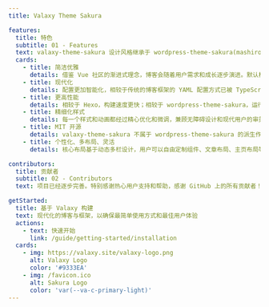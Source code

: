 ```yaml
---
title: Valaxy Theme Sakura

features:
  title: 特色
  subtitle: 01 - Features
  text: valaxy-theme-sakura 设计风格继承于 wordpress-theme-sakura(mashirozx 的 sakura 主题)，复刻了原主题几乎所有功能，并进行了大规模的功能和样式增强
  cards:
    - title: 简洁优雅
      details: 借鉴 Vue 社区的渐进式理念，博客会随着用户需求和成长逐步演进。默认样式精简，已内置的配置可通过文档查找对应示例
    - title: 现代化
      details: 配置更加智能化，相较于传统的博客框架的 YAML 配置方式已被 TypeScript 配置替代，省去了冗余注释
    - title: 更高性能
      details: 相较于 Hexo，构建速度更快；相较于 wordpress-theme-sakura，运行时性能更优
    - title: 精细化样式
      details: 每一个样式和动画都经过精心优化和微调，兼顾无障碍设计和现代用户的审美需求，确保最佳的用户体验
    - title: MIT 开源
      details: valaxy-theme-sakura 不属于 wordpress-theme-sakura 的派生作品，您可以自由修改并衍生新作品，无需遵守 wordpress-theme-sakura GPL 协议
    - title: 个性化、多布局、灵活
      details: 核心布局基于动态多栏设计，用户可以自由定制组件、文章布局、主页布局等，满足各种个性化需求，并且支持响应式调整

contributors:
  title: 贡献者
  subtitle: 02 - Contributors
  text: 项目已经逐步完善。特别感谢热心用户支持和帮助，感谢 GitHub 上的所有贡献者！(贡献者信息由 valaxy-git-log 读取 git 记录自动生成)

getStarted:
  title: 基于 Valaxy 构建
  text: 现代化的博客与框架，以确保最简单使用方式和最佳用户体验
  actions:
    - text: 快速开始
      link: /guide/getting-started/installation
  cards:
    - img: https://valaxy.site/valaxy-logo.png
      alt: Valaxy Logo
      color: '#9333EA'
    - img: /favicon.ico
      alt: Sakura Logo
      color: 'var(--va-c-primary-light)'
---
```

